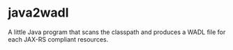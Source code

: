 java2wadl
=========

A little Java program that scans the classpath and produces a WADL file for each JAX-RS compliant resources.